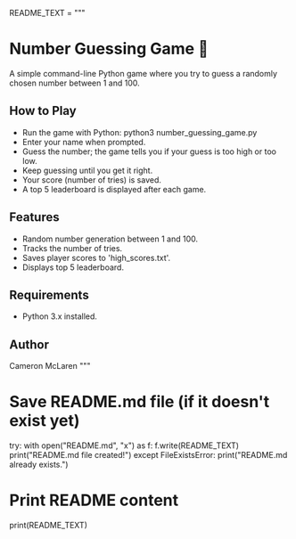 README_TEXT = """
# Number Guessing Game 🎯

A simple command-line Python game where you try to guess a randomly chosen number between 1 and 100.

## How to Play

- Run the game with Python:
  python3 number_guessing_game.py
- Enter your name when prompted.
- Guess the number; the game tells you if your guess is too high or too low.
- Keep guessing until you get it right.
- Your score (number of tries) is saved.
- A top 5 leaderboard is displayed after each game.

## Features

- Random number generation between 1 and 100.
- Tracks the number of tries.
- Saves player scores to 'high_scores.txt'.
- Displays top 5 leaderboard.

## Requirements

- Python 3.x installed.

## Author

Cameron McLaren
"""

# Save README.md file (if it doesn't exist yet)
try:
    with open("README.md", "x") as f:
        f.write(README_TEXT)
        print("README.md file created!")
except FileExistsError:
    print("README.md already exists.")

# Print README content
print(README_TEXT)
